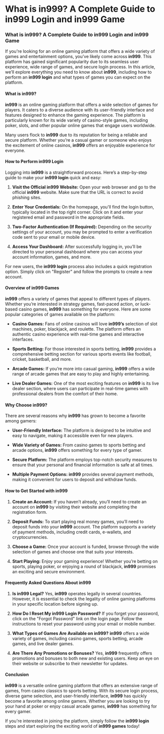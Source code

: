 # What is in999? A Complete Guide to in999 Login and in999 Game

### What is in999? A Complete Guide to in999 Login and in999 Game

If you're looking for an online gaming platform that offers a wide variety of games and entertainment options, you’ve likely come across **in999**. This platform has gained significant popularity due to its seamless user experience, wide range of games, and secure login process. In this article, we’ll explore everything you need to know about **in999**, including how to perform an **in999 login** and what types of games you can expect on the platform.

#### What is in999?

**in999** is an online gaming platform that offers a wide selection of games for players. It caters to a diverse audience with its user-friendly interface and features designed to enhance the gaming experience. The platform is particularly known for its wide variety of casino-style games, including poker, slots, and other popular online games that engage users worldwide.

Many users flock to **in999** due to its reputation for being a reliable and secure platform. Whether you’re a casual gamer or someone who enjoys the excitement of online casinos, **in999** offers an enjoyable experience for everyone.

#### How to Perform in999 Login

Logging into **in999** is a straightforward process. Here’s a step-by-step guide to make your **in999 login** quick and easy:

1. **Visit the Official in999 Website:** Open your web browser and go to the official **in999** website. Make sure that the URL is correct to avoid phishing sites.
   
2. **Enter Your Credentials:** On the homepage, you'll find the login button, typically located in the top right corner. Click on it and enter your registered email and password in the appropriate fields.

3. **Two-Factor Authentication (If Required):** Depending on the security settings of your account, you may be prompted to enter a verification code sent to your email or mobile device.

4. **Access Your Dashboard:** After successfully logging in, you’ll be directed to your personal dashboard where you can access your account information, games, and more.

For new users, the **in999 login** process also includes a quick registration option. Simply click on "Register" and follow the prompts to create a new account.

#### Overview of in999 Games

**in999** offers a variety of games that appeal to different types of players. Whether you’re interested in strategy games, fast-paced action, or luck-based casino games, **in999** has something for everyone. Here are some popular categories of games available on the platform:

- **Casino Games:** Fans of online casinos will love **in999’s** selection of slot machines, poker, blackjack, and roulette. The platform offers an authentic casino experience with real-time games and interactive interfaces.
  
- **Sports Betting:** For those interested in sports betting, **in999** provides a comprehensive betting section for various sports events like football, cricket, basketball, and more.
  
- **Arcade Games:** If you’re more into casual gaming, **in999** offers a wide range of arcade games that are easy to play and highly entertaining.
  
- **Live Dealer Games:** One of the most exciting features on **in999** is its live dealer section, where users can participate in real-time games with professional dealers from the comfort of their home.

#### Why Choose in999?

There are several reasons why **in999** has grown to become a favorite among gamers:

- **User-Friendly Interface:** The platform is designed to be intuitive and easy to navigate, making it accessible even for new players.
  
- **Wide Variety of Games:** From casino games to sports betting and arcade options, **in999** offers something for every type of gamer.
  
- **Secure Platform:** The platform employs top-notch security measures to ensure that your personal and financial information is safe at all times.
  
- **Multiple Payment Options:** **in999** provides several payment methods, making it convenient for users to deposit and withdraw funds.

#### How to Get Started with in999

1. **Create an Account:** If you haven’t already, you’ll need to create an account on **in999** by visiting their website and completing the registration form.

2. **Deposit Funds:** To start playing real money games, you’ll need to deposit funds into your **in999** account. The platform supports a variety of payment methods, including credit cards, e-wallets, and cryptocurrencies.

3. **Choose a Game:** Once your account is funded, browse through the wide selection of games and choose one that suits your interests.

4. **Start Playing:** Enjoy your gaming experience! Whether you’re betting on sports, playing poker, or enjoying a round of blackjack, **in999** promises an exciting and secure environment.

#### Frequently Asked Questions About in999

1. **Is in999 Legal?**
   Yes, **in999** operates legally in several countries. However, it is essential to check the legality of online gaming platforms in your specific location before signing up.

2. **How Do I Reset My in999 Login Password?**
   If you forget your password, click on the "Forgot Password" link on the login page. Follow the instructions to reset your password using your email or mobile number.

3. **What Types of Games Are Available on in999?**
   **in999** offers a wide variety of games, including casino games, sports betting, arcade games, and live dealer games.

4. **Are There Any Promotions or Bonuses?**
   Yes, **in999** frequently offers promotions and bonuses to both new and existing users. Keep an eye on their website or subscribe to their newsletter for updates.

#### Conclusion

**in999** is a versatile online gaming platform that offers an extensive range of games, from casino classics to sports betting. With its secure login process, diverse game selection, and user-friendly interface, **in999** has quickly become a favorite among online gamers. Whether you are looking to try your hand at poker or enjoy casual arcade games, **in999** has something for every gamer.

If you're interested in joining the platform, simply follow the **in999 login** steps and start exploring the exciting world of **in999 games** today!
